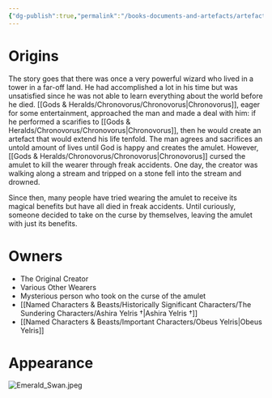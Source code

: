 ```yaml
---
{"dg-publish":true,"permalink":"/books-documents-and-artefacts/artefacts/the-emerald-swan-amulet/","tags":["Artefact"],"noteIcon":"","created":"2024-08-10T10:21:00.483+01:00","updated":"2024-12-31T22:15:52.326+00:00"}
---
```



# Origins
The story goes that there was once a very powerful wizard who lived in a tower in a far-off land. He had accomplished a lot in his time but was unsatisfied since he was not able to learn everything about the world before he died. [[Gods & Heralds/Chronovorus/Chronovorus\|Chronovorus]], eager for some entertainment, approached the man and made a deal with him: if he performed a scarifies to [[Gods & Heralds/Chronovorus/Chronovorus\|Chronovorus]], then he would create an artefact that would extend his life tenfold. The man agrees and sacrifices an untold amount of lives until God is happy and creates the amulet. However, [[Gods & Heralds/Chronovorus/Chronovorus\|Chronovorus]] cursed the amulet to kill the wearer through freak accidents. One day, the creator was walking along a stream and tripped on a stone fell into the stream and drowned. 

Since then, many people have tried wearing the amulet to receive its magical benefits but have all died in freak accidents. Until curiously, someone decided to take on the curse by themselves, leaving the amulet with just its benefits.

# Owners
- The Original Creator 
- Various Other Wearers
- Mysterious person who took on the curse of the amulet
- [[Named Characters & Beasts/Historically Significant  Characters/The Sundering Characters/Ashira Yelris †\|Ashira Yelris †]]
- [[Named Characters & Beasts/Important Characters/Obeus Yelris\|Obeus Yelris]]

# Appearance

![Emerald_Swan.jpeg](/img/user/Admin/Attachments/Emerald_Swan.jpeg)

